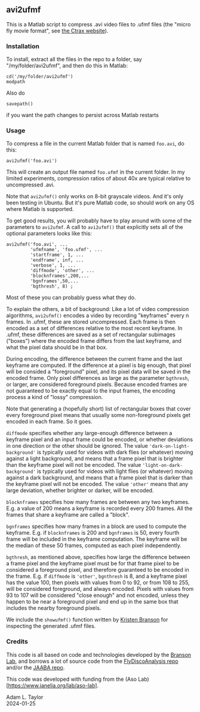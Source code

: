 ## avi2ufmf

This is a Matlab script to compress .avi video files to .ufmf files
(the "micro fly movie format", see [the Ctrax
website](https://ctrax.sourceforge.net/)).

### Installation

To install, extract all the files in the repo to a folder, say
"/my/folder/avi2ufmf", and then do this in Matlab:
```
cd('/my/folder/avi2ufmf')
modpath
```
Also do
```
savepath()
```
if you want the path changes to persist across Matlab restarts

### Usage

To compress a file in the current Matlab folder that is named
`foo.avi`, do this:
```
avi2ufmf('foo.avi')
```
This will create an output file named `foo.ufmf` in the current
folder.  In my limited experiments, compression ratios of about 40x are
typical relative to uncompressed .avi.

Note that `avi2ufmf()` only works on 8-bit grayscale videos.  And it's
only been testing in Ubuntu.  But it's pure Matlab code, so should
work on any OS where Matlab is supported.  

To get good results, you will probably have to play around with some
of the parameters to `avi2ufmf`.  A call to `avi2ufmf()` that
explicitly sets all of the optional parameters looks like this:
```
avi2ufmf('foo.avi', ...
         'ufmfname', 'foo.ufmf', ...
         'startframe', 1, ...
         'endframe', inf, ...
         'verbose', 1, ...
         'diffmode', 'other', ...
         'blocknframes',200,...
         'bgnframes',50,...
         'bgthresh', 8) ;
```

Most of these you can probably guess what they do.

To explain the others, a bit of background: Like a lot of video
compression algorithms, `avi2ufmf()` encodes a video by recording
"keyframes" every n frames.  In .ufmf, these are stored uncompressed.
Each frame is then encoded as a set of differences relative to the
most recent keyframe.  In .ufmf, these differences are saved as a set
of rectangular subimages ("boxes") where the encoded frame differs
from the last keyframe, and what the pixel data should be in that box.

During encoding, the difference between the current frame and the last
keyframe are computed.  If the difference at a pixel is big enough,
that pixel will be consided a "foreground" pixel, and its pixel data
will be saved in the encoded frame.  Only pixel differences as large
as the parameter `bgthresh`, or larger, are considered foreground
pixels.  Because encoded frames are not guaranteed to be exactly equal
to the input frames, the encoding process a kind of "lossy"
compression.

Note that generating a (hopefully short) list of rectangular boxes
that cover every foreground pixel means that usually some
non-foreground pixels get encoded in each frame.  So it goes.

`diffmode` specifies whether any large-enough difference between a
keyframe pixel and an input frame could be encoded, or whether
deviations in one direction or the other should be ignored.  The value
`'dark-on-light-background'` is typically used for videos with dark
flies (or whatever) moving against a light background, and means that
a frame pixel that is brighter than the keyframe pixel will not be
encoded.  The value `'light-on-dark-background'` is typically used for
videos with light flies (or whatever) moving against a dark
background, and means that a frame pixel that is darker than the
keyframe pixel will not be encoded.  The value `'other'` means that
any large deviation, whether brighter or darker, will be encoded.

`blocknframes` specifies how many frames are between any two keyframes.
E.g. a value of 200 means a keyframe is recorded every 200 frames.
All the frames that share a keyframe are called a "block".

`bgnframes` specifies how many frames in a block are used to compute
the keyframe.  E.g. if `blocknframes` is 200 and `bgnframes` is 50,
every fourth frame will be included in the keyframe computation.  The
keyframe will be the median of these 50 frames, computed as each pixel
independently.

`bgthresh`, as mentioned above, specifies how large the difference
between a frame pixel and the keyframe pixel must be for that frame
pixel to be considered a foreground pixel, and therefore guaranteed to
be encoded in the frame.  E.g. if `diffmode` is `'other'`, `bgnthresh`
is 8, and a keyframe pixel has the value 100, then pixels with values
from 0 to 92, or from 108 to 255, will be considered foreground, and
always encoded.  Pixels with values from 93 to 107 will be considered
"close enough" and not encoded, unless they happen to be near a
foreground pixel and end up in the same box that includes the nearby
foreground pixels.

We include the `showufmf()` function written by [Kristen
Branson](https://www.janelia.org/people/kristin-branson) for
inspecting the generated .ufmf files.

### Credits

This code is all based on code and technologies developed by the
[Branson Lab](https://www.janelia.org/lab/branson-lab), and borrows a
lot of source code from the [FlyDiscoAnalysis
repo](https://github.com/kristinbranson/FlyDiscoAnalysis/) and/or the
[JAABA repo](https://github.com/kristinbranson/JAABA).

This code was developed with funding from the (Aso
Lab)[https://www.janelia.org/lab/aso-lab].

Adam L. Taylor\
2024-01-25

